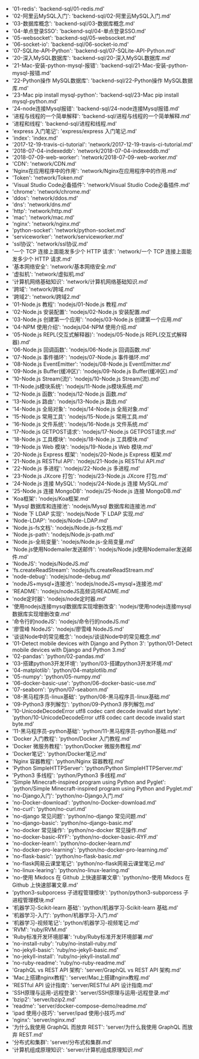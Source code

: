 - '01-redis': 'backend-sql/01-redis.md'
- '02-阿里云MySQL入门': 'backend-sql/02-阿里云MySQL入门.md'
- '03-数据库概念': 'backend-sql/03-数据库概念.md'
- '04-单点登录SSO': 'backend-sql/04-单点登录SSO.md'
- '05-websocket': 'backend-sql/05-websocket.md'
- '06-socket-io': 'backend-sql/06-socket-io.md'
- '07-SQLite-API-Python': 'backend-sql/07-SQLite-API-Python.md'
- '20-深入MySQL数据库': 'backend-sql/20-深入MySQL数据库.md'
- '21-Mac-安装-python-mysql-报错': 'backend-sql/21-Mac-安装-python-mysql-报错.md'
- '22-Python操作 MySQL数据库': 'backend-sql/22-Python操作 MySQL数据库.md'
- '23-Mac pip install mysql-python': 'backend-sql/23-Mac pip install mysql-python.md'
- '24-node连接Mysql报错': 'backend-sql/24-node连接Mysql报错.md'
- '进程与线程的一个简单解释': 'backend-sql/进程与线程的一个简单解释.md'
- '进程和线程': 'backend-sql/进程和线程.md'
- 'express 入门笔记': 'express/express 入门笔记.md'
- 'index': 'index.md'
- '2017-12-19-travis-ci-tutorial': 'network/2017-12-19-travis-ci-tutorial.md'
- '2018-07-04-indexeddb': 'network/2018-07-04-indexeddb.md'
- '2018-07-09-web-worker': 'network/2018-07-09-web-worker.md'
- 'CDN': 'network/CDN.md'
- 'Nginx在应用程序中的作用': 'network/Nginx在应用程序中的作用.md'
- 'Token': 'network/Token.md'
- 'Visual Studio Code必备插件': 'network/Visual Studio Code必备插件.md'
- 'chrome': 'network/chrome.md'
- 'ddos': 'network/ddos.md'
- 'dns': 'network/dns.md'
- 'http': 'network/http.md'
- 'mac': 'network/mac.md'
- 'nginx': 'network/nginx.md'
- 'python-socket': 'network/python-socket.md'
- 'serviceworker': 'network/serviceworker.md'
- 'ssl协议': 'network/ssl协议.md'
- '一个 TCP 连接上面能发多少个 HTTP 请求': 'network/一个 TCP 连接上面能发多少个 HTTP 请求.md'
- '基本网络安全': 'network/基本网络安全.md'
- '虚拟机': 'network/虚拟机.md'
- '计算机网络基础知识': 'network/计算机网络基础知识.md'
- '跨域': 'network/跨域.md'
- '跨域2': 'network/跨域2.md'
- '01-Node.js 教程': 'nodejs/01-Node.js 教程.md'
- '02-Node.js 安装配置': 'nodejs/02-Node.js 安装配置.md'
- '03-Node.js 创建第一个应用': 'nodejs/03-Node.js 创建第一个应用.md'
- '04-NPM 使用介绍': 'nodejs/04-NPM 使用介绍.md'
- '05-Node.js REPL(交互式解释器)': 'nodejs/05-Node.js REPL(交互式解释器).md'
- '06-Node.js 回调函数': 'nodejs/06-Node.js 回调函数.md'
- '07-Node.js 事件循环': 'nodejs/07-Node.js 事件循环.md'
- '08-Node.js EventEmitter': 'nodejs/08-Node.js EventEmitter.md'
- '09-Node.js Buffer(缓冲区)': 'nodejs/09-Node.js Buffer(缓冲区).md'
- '10-Node.js Stream(流)': 'nodejs/10-Node.js Stream(流).md'
- '11-Node.js模块系统': 'nodejs/11-Node.js模块系统.md'
- '12-Node.js 函数': 'nodejs/12-Node.js 函数.md'
- '13-Node.js 路由': 'nodejs/13-Node.js 路由.md'
- '14-Node.js 全局对象': 'nodejs/14-Node.js 全局对象.md'
- '15-Node.js 常用工具': 'nodejs/15-Node.js 常用工具.md'
- '16-Node.js 文件系统': 'nodejs/16-Node.js 文件系统.md'
- '17-Node.js GETPOST请求': 'nodejs/17-Node.js GETPOST请求.md'
- '18-Node.js 工具模块': 'nodejs/18-Node.js 工具模块.md'
- '19-Node.js Web 模块': 'nodejs/19-Node.js Web 模块.md'
- '20-Node.js Express 框架': 'nodejs/20-Node.js Express 框架.md'
- '21-Node.js RESTful API': 'nodejs/21-Node.js RESTful API.md'
- '22-Node.js 多进程': 'nodejs/22-Node.js 多进程.md'
- '23-Node.js JXcore 打包': 'nodejs/23-Node.js JXcore 打包.md'
- '24-Node.js 连接 MySQL': 'nodejs/24-Node.js 连接 MySQL.md'
- '25-Node.js 连接 MongoDB': 'nodejs/25-Node.js 连接 MongoDB.md'
- 'Koa框架': 'nodejs/Koa框架.md'
- 'Mysql 数据库和连接池': 'nodejs/Mysql 数据库和连接池.md'
- 'Node 下 LDAP 实现': 'nodejs/Node 下 LDAP 实现.md'
- 'Node-LDAP': 'nodejs/Node-LDAP.md'
- 'Node.js-fs文档': 'nodejs/Node.js-fs文档.md'
- 'Node.js-path': 'nodejs/Node.js-path.md'
- 'Node.js-全局变量': 'nodejs/Node.js-全局变量.md'
- 'Node.js使用Nodemailer发送邮件': 'nodejs/Node.js使用Nodemailer发送邮件.md'
- 'NodeJS': 'nodejs/NodeJS.md'
- 'fs.createReadStream': 'nodejs/fs.createReadStream.md'
- 'node-debug': 'nodejs/node-debug.md'
- 'nodeJS+mysql+连接池': 'nodejs/nodeJS+mysql+连接池.md'
- 'README': 'nodejs/nodeJS高频词/README.md'
- 'node定时器': 'nodejs/node定时器.md'
- '使用nodejs连接mysql数据库实现增删改查': 'nodejs/使用nodejs连接mysql数据库实现增删改查.md'
- '命令行的nodeJS': 'nodejs/命令行的nodeJS.md'
- '廖雪峰 NodeJS': 'nodejs/廖雪峰 NodeJS.md'
- '谈谈Node中的常见概念': 'nodejs/谈谈Node中的常见概念.md'
- '01-Detect mobile devices with Django and Python 3': 'python/01-Detect mobile devices with Django and Python 3.md'
- '02-pandas': 'python/02-pandas.md'
- '03-搭建python3开发环境': 'python/03-搭建python3开发环境.md'
- '04-matplotlib': 'python/04-matplotlib.md'
- '05-numpy': 'python/05-numpy.md'
- '06-docker-basic-use': 'python/06-docker-basic-use.md'
- '07-seaborn': 'python/07-seaborn.md'
- '08-黑马程序员-linux基础': 'python/08-黑马程序员-linux基础.md'
- '09-Python3 序列解包': 'python/09-Python3 序列解包.md'
- '10-UnicodeDecodeError utf8 codec cant decode invalid start byte': 'python/10-UnicodeDecodeError utf8 codec cant decode invalid start byte.md'
- '11-黑马程序员-python基础': 'python/11-黑马程序员-python基础.md'
- 'Docker 入门教程': 'python/Docker 入门教程.md'
- 'Docker 微服务教程': 'python/Docker 微服务教程.md'
- 'Docker笔记': 'python/Docker笔记.md'
- 'Nginx 容器教程': 'python/Nginx 容器教程.md'
- 'Python SimpleHTTPServer': 'python/Python SimpleHTTPServer.md'
- 'Python3 多线程': 'python/Python3 多线程.md'
- 'Simple Minecraft-inspired program using Python and Pyglet': 'python/Simple Minecraft-inspired program using Python and Pyglet.md'
- 'no-Django入门': 'python/no-Django入门.md'
- 'no-Docker-download': 'python/no-Docker-download.md'
- 'no-curl': 'python/no-curl.md'
- 'no-django 常见问题': 'python/no-django 常见问题.md'
- 'no-django-basic': 'python/no-django-basic.md'
- 'no-docker 常见操作': 'python/no-docker 常见操作.md'
- 'no-docker-basic-RYF': 'python/no-docker-basic-RYF.md'
- 'no-docker-learn': 'python/no-docker-learn.md'
- 'no-docker-pro-learning': 'python/no-docker-pro-learning.md'
- 'no-flask-basic': 'python/no-flask-basic.md'
- 'no-flask网易云课堂笔记': 'python/no-flask网易云课堂笔记.md'
- 'no-linux-learing': 'python/no-linux-learing.md'
- 'no-使用 Mkdocs 在 Github 上快速部署文章': 'python/no-使用 Mkdocs 在 Github 上快速部署文章.md'
- 'python3-subporcess 子进程管理模块': 'python/python3-subporcess 子进程管理模块.md'
- '机器学习-Scikit-learn 基础': 'python/机器学习-Scikit-learn 基础.md'
- '机器学习-入门': 'python/机器学习-入门.md'
- '机器学习-视频笔记': 'python/机器学习-视频笔记.md'
- 'RVM': 'ruby/RVM.md'
- 'Ruby标准开发环境部署': 'ruby/Ruby标准开发环境部署.md'
- 'no-install-ruby': 'ruby/no-install-ruby.md'
- 'no-jekyll-basic': 'ruby/no-jekyll-basic.md'
- 'no-jekyll-install': 'ruby/no-jekyll-install.md'
- 'no-ruby-readme': 'ruby/no-ruby-readme.md'
- 'GraphQL vs REST API 架构': 'server/GraphQL vs REST API 架构.md'
- 'Mac上搭建nginx教程': 'server/Mac上搭建nginx教程.md'
- 'RESTful API 设计指南': 'server/RESTful API 设计指南.md'
- 'SSH原理与运用-远程登录': 'server/SSH原理与运用-远程登录.md'
- 'bzip2': 'server/bzip2.md'
- 'readme': 'server/docker-compose-demo/readme.md'
- 'ipad 使用小技巧': 'server/ipad 使用小技巧.md'
- 'nginx': 'server/nginx.md'
- '为什么我使用 GraphQL 而放弃 REST': 'server/为什么我使用 GraphQL 而放弃 REST.md'
- '分布式和集群': 'server/分布式和集群.md'
- '计算机组成原理知识': 'server/计算机组成原理知识.md'
